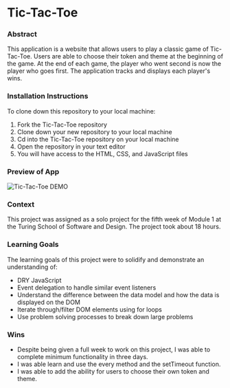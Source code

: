 # Tic-Tac-Toe

### Abstract

This application is a website that allows users to play a classic game of Tic-Tac-Toe. Users are able to choose their token and theme at the beginning of the game. At the end of each game, the player who went second is now the player who goes first. The application tracks and displays each player's wins. 

### Installation Instructions

To clone down this repository to your local machine:

1. Fork the Tic-Tac-Toe repository
1. Clone down your new repository to your local machine
1. Cd into the Tic-Tac-Toe repository on your local machine
1. Open the repository in your text editor
1. You will have access to the HTML, CSS, and JavaScript files

### Preview of App

![Tic-Tac-Toe DEMO](https://github.com/reneepinna/Tic-Tac-Toe/assets/130389530/ccddd31c-f1f4-4e5c-a90f-e2a76b0accd6)

### Context

This project was assigned as a solo project for the fifth week of Module 1 at the Turing School of Software and Design. The project took about 18 hours.

### Learning Goals

The learning goals of this project were to solidify and demonstrate an understanding of:
 - DRY JavaScript
 - Event delegation to handle similar event listeners
 - Understand the difference between the data model and how the data is displayed on the DOM
 - Iterate through/filter DOM elements using for loops
 - Use problem solving processes to break down large problems

### Wins

- Despite being given a full week to work on this project, I was able to complete minimum functionality in three days. 
- I was able learn and use the every method and the setTimeout function.
- I was able to add the ability for users to choose their own token and theme.
